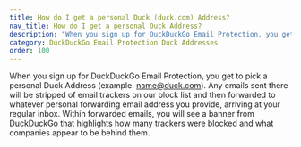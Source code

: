 ```yaml
---
title: How do I get a personal Duck (duck.com) Address?
nav_title: How do I get a personal Duck Address?
description: "When you sign up for DuckDuckGo Email Protection, you get to pick a personal Duck Address (example: name@duck.com)."
category: DuckDuckGo Email Protection Duck Addresses
order: 100
---
```


When you sign up for DuckDuckGo Email Protection, you get to pick a personal Duck Address (example: name@duck.com). Any emails sent there will be stripped of email trackers on our block list and then forwarded to whatever personal forwarding email address you provide, arriving at your regular inbox. Within forwarded emails, you will see a banner from DuckDuckGo that highlights how many trackers were blocked and what companies appear to be behind them.
